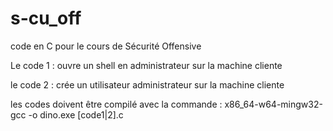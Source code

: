# s-cu_off
code en C pour le cours de Sécurité Offensive

Le code 1 : ouvre un shell en administrateur sur la machine cliente

le code 2 : crée un utilisateur administrateur sur la machine cliente

les codes doivent être compilé avec la commande : x86_64-w64-mingw32-gcc -o dino.exe [code1|2].c
